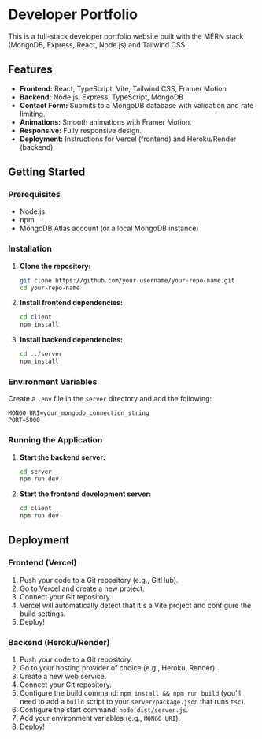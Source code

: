 # Developer Portfolio

This is a full-stack developer portfolio website built with the MERN stack (MongoDB, Express, React, Node.js) and Tailwind CSS.

## Features

- **Frontend:** React, TypeScript, Vite, Tailwind CSS, Framer Motion
- **Backend:** Node.js, Express, TypeScript, MongoDB
- **Contact Form:** Submits to a MongoDB database with validation and rate limiting.
- **Animations:** Smooth animations with Framer Motion.
- **Responsive:** Fully responsive design.
- **Deployment:** Instructions for Vercel (frontend) and Heroku/Render (backend).

## Getting Started

### Prerequisites

- Node.js
- npm
- MongoDB Atlas account (or a local MongoDB instance)

### Installation

1. **Clone the repository:**
   ```bash
   git clone https://github.com/your-username/your-repo-name.git
   cd your-repo-name
   ```

2. **Install frontend dependencies:**
   ```bash
   cd client
   npm install
   ```

3. **Install backend dependencies:**
   ```bash
   cd ../server
   npm install
   ```

### Environment Variables

Create a `.env` file in the `server` directory and add the following:

```
MONGO_URI=your_mongodb_connection_string
PORT=5000
```

### Running the Application

1. **Start the backend server:**
   ```bash
   cd server
   npm run dev
   ```

2. **Start the frontend development server:**
   ```bash
   cd client
   npm run dev
   ```

## Deployment

### Frontend (Vercel)

1. Push your code to a Git repository (e.g., GitHub).
2. Go to [Vercel](https://vercel.com/) and create a new project.
3. Connect your Git repository.
4. Vercel will automatically detect that it's a Vite project and configure the build settings.
5. Deploy!

### Backend (Heroku/Render)

1. Push your code to a Git repository.
2. Go to your hosting provider of choice (e.g., Heroku, Render).
3. Create a new web service.
4. Connect your Git repository.
5. Configure the build command: `npm install && npm run build` (you'll need to add a `build` script to your `server/package.json` that runs `tsc`).
6. Configure the start command: `node dist/server.js`.
7. Add your environment variables (e.g., `MONGO_URI`).
8. Deploy!
